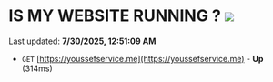 # IS MY WEBSITE RUNNING ? [![](https://img.shields.io/static/v1?label=Sponsor&message=%E2%9D%A4&logo=GitHub&color=%23fe8e86)](https://github.com/sponsors/Youssef-Lehmam)

Last updated: **7/30/2025, 12:51:09 AM**

- `GET` [https://youssefservice.me](https://youssefservice.me) - **Up** (314ms)
